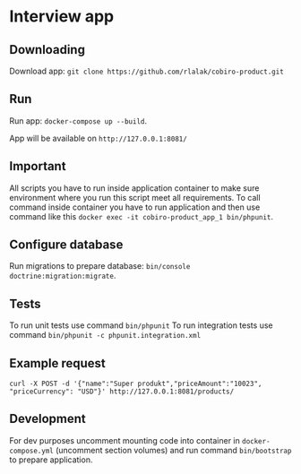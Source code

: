 # Interview app

## Downloading 
Download app: `git clone https://github.com/rlalak/cobiro-product.git`

## Run
Run app: `docker-compose up --build`.

App will be available on `http://127.0.0.1:8081/` 

## Important
All scripts you have to run inside application container to make sure environment where you run this script meet all requirements.
To call command inside container you have to run application and then use command like this `docker exec -it cobiro-product_app_1 bin/phpunit`.

## Configure database
Run migrations to prepare database: `bin/console doctrine:migration:migrate`.

## Tests
To run unit tests use command `bin/phpunit`
To run integration tests use command `bin/phpunit -c phpunit.integration.xml`

## Example request
```
curl -X POST -d '{"name":"Super produkt","priceAmount":"10023", "priceCurrency": "USD"}' http://127.0.0.1:8081/products/
```

## Development
For dev purposes uncomment mounting code into container in `docker-compose.yml` (uncomment section volumes) and run command `bin/bootstrap` to prepare application.

